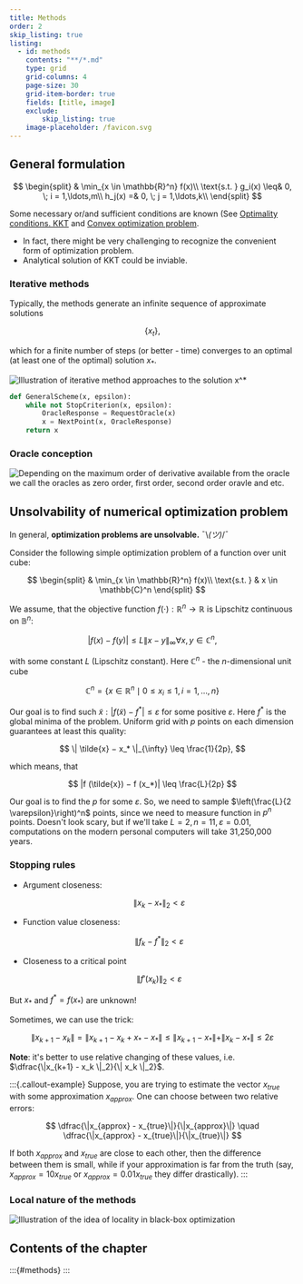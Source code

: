 ```yaml
---
title: Methods
order: 2
skip_listing: true
listing: 
  - id: methods
    contents: "**/*.md"
    type: grid
    grid-columns: 4
    page-size: 30
    grid-item-border: true
    fields: [title, image]
    exclude:
        skip_listing: true
    image-placeholder: /favicon.svg
---
```


## General formulation

$$
\begin{split}
& \min_{x \in \mathbb{R}^n} f(x)\\
\text{s.t. }  g_i(x) \leq& 0, \; i = 1,\ldots,m\\
 h_j(x) =& 0, \; j = 1,\ldots,k\\
\end{split}
$$

Some necessary or/and sufficient conditions are known (See [Optimality conditions. KKT](../theory/Optimality.md) and [Convex optimization problem](../theory/Convex_optimization_problem.md).

* In fact, there might be very challenging to recognize the convenient form of optimization problem.
* Analytical solution of KKT could be inviable.

### Iterative methods
Typically, the methods generate an infinite sequence of approximate solutions

$$
\{x_t\},
$$

which for a finite number of steps (or better - time) converges to an optimal (at least one of the optimal) solution  $x_*$.

![Illustration of iterative method approaches to the solution $x^*$](iterative.svg)

```python
def GeneralScheme(x, epsilon):
    while not StopCriterion(x, epsilon):
        OracleResponse = RequestOracle(x)
        x = NextPoint(x, OracleResponse)
    return x
```

### Oracle conception

![Depending on the maximum order of derivative available from the oracle we call the oracles as zero order, first order, second order oravle and etc.](./oracle.svg)


## Unsolvability of numerical optimization problem
In general, **optimization problems are unsolvable.**  ¯\\_(ツ)_/¯

Consider the following simple optimization problem of a function over unit cube:

$$
\begin{split}
& \min_{x \in \mathbb{R}^n} f(x)\\
\text{s.t. } &  x \in \mathbb{C}^n
\end{split}
$$

We assume, that the objective function $f (\cdot) : \mathbb{R}^n \to \mathbb{R}$ is Lipschitz continuous on $\mathbb{B}^n$:

$$
| f (x) − f (y) | \leq L \| x − y \|_{\infty} \forall x,y \in \mathbb{C}^n,
$$

with some constant $L$ (Lipschitz constant). Here $\mathbb{C}^n$ - the $n$-dimensional unit cube 

$$
\mathbb{C}^n = \{x \in \mathbb{R}^n \mid 0 \leq x_i \leq 1, i = 1, \ldots, n\}
$$ 

Our goal is to find such $\tilde{x}: \vert f(\tilde{x}) - f^*\vert \leq \varepsilon$ for some positive $\varepsilon$. Here $f^*$ is the global minima of the problem. Uniform grid with $p$ points on each dimension guarantees at least this quality:

$$
\| \tilde{x} − x_* \|_{\infty} \leq \frac{1}{2p},
$$

which means, that

$$
|f (\tilde{x}) − f (x_*)| \leq \frac{L}{2p}
$$

Our goal is to find the $p$ for some $\varepsilon$. So, we need to sample $\left(\frac{L}{2 \varepsilon}\right)^n$ points, since we need to measure function in $p^n$ points. Doesn't look scary, but if we'll take $L = 2, n = 11, \varepsilon = 0.01$, computations on the modern personal computers will take 31,250,000 years.

### Stopping rules
* Argument closeness: 

    $$
    \| x_k - x_*  \|_2 < \varepsilon
    $$ 

* Function value closeness: 

    $$
    \| f_k - f^* \|_2 < \varepsilon
    $$ 

* Closeness to a critical point

    $$
    \| f'(x_k) \|_2 < \varepsilon
    $$

But $x_*$ and $f^* = f(x_*)$ are unknown!

Sometimes, we can use the trick:

$$
\|x_{k+1} - x_k \| = \|x_{k+1} - x_k + x_* - x_* \| \leq \|x_{k+1} - x_* \| + \| x_k - x_* \| \leq 2\varepsilon
$$

**Note**: it's better to use relative changing of these values, i.e. $\dfrac{\|x_{k+1} - x_k \|_2}{\| x_k \|_2}$.

:::{.callout-example}
Suppose, you are trying to estimate the vector $x_{true}$ with some approximation $x_{approx}$. One can choose between two relative errors:

$$
\dfrac{\|x_{approx} - x_{true}\|}{\|x_{approx}\|} \quad \dfrac{\|x_{approx} - x_{true}\|}{\|x_{true}\|}
$$

If both $x_{approx}$ and $x_{true}$ are close to each other, then the difference between them is small, while if your approximation is far from the truth (say, $x_{approx} = 10x_{true}$ or $x_{approx} = 0.01 x_{true}$ they differ drastically).
:::

### Local nature of the methods

![Illustration of the idea of locality in black-box optimization](globallocal.png)

## Contents of the chapter

:::{#methods}
:::